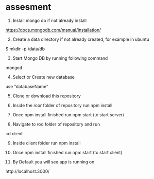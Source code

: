 # assesment
1) Install mongo db  if not already install

https://docs.mongodb.com/manual/installation/

2) Create a data directory if not already created, for example in ubuntu

$ mkdir -p /data/db  

3) Start Mongo DB by running following command

  mongod
     
4) Select or Create new database


use "databaseName"


5) Clone or download this repository 


6) Inside the roor folder of repository run npm install


7) Once npm install finished run npm start (to start server)


8) Navigate to roo folder of repository and run


cd client


9) Inside client folder run npm install


10) Once npm install finished run npm start (to start client)


11) By Default you will see app is running on 

http://localhost:3000/







      
